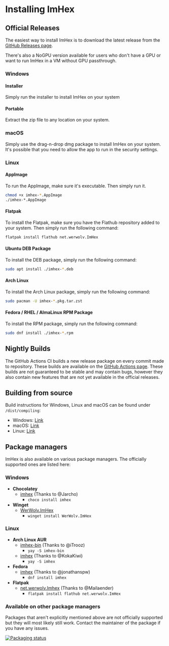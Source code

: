 # Installing ImHex

## Official Releases

The easiest way to install ImHex is to download the latest release from the [GitHub Releases page](https://github.com/WerWolv/ImHex/releases/latest).

There's also a NoGPU version available for users who don't have a GPU or want to run ImHex in a VM without GPU passthrough.

### Windows

#### Installer
Simply run the installer to install ImHex on your system

#### Portable
Extract the zip file to any location on your system.

### macOS
Simply use the drag-n-drop dmg package to install ImHex on your system. It's possible that you need to allow the app to run in the security settings.

### Linux

#### AppImage
To run the AppImage, make sure it's executable. Then simply run it.

```bash
chmod +x imhex-*.AppImage
./imhex-*.AppImage
```

#### Flatpak
To install the Flatpak, make sure you have the Flathub repository added to your system. Then simply run the following command:

```bash
flatpak install flathub net.werwolv.ImHex
```

#### Ubuntu DEB Package
To install the DEB package, simply run the following command:

```bash
sudo apt install ./imhex-*.deb
```

#### Arch Linux
To install the Arch Linux package, simply run the following command:

```bash
sudo pacman -U imhex-*.pkg.tar.zst
```

#### Fedora / RHEL / AlmaLinux RPM Package
To install the RPM package, simply run the following command:

```bash
sudo dnf install ./imhex-*.rpm
```

## Nightly Builds

The GitHub Actions CI builds a new release package on every commit made to repository. These builds are available on the [GitHub Actions page](https://github.com/WerWolv/ImHex/actions?query=workflow%3A%22Build%22).
These builds are not guaranteed to be stable and may contain bugs, however they also contain new features that are not yet available in the official releases.

## Building from source

Build instructions for Windows, Linux and macOS can be found under `/dist/compiling`:
- Windows: [Link](dist/compiling/windows.md)
- macOS: [Link](dist/compiling/macos.md)
- Linux: [Link](dist/compiling/linux.md)

## Package managers

ImHex is also available on various package managers. The officially supported ones are listed here:

### Windows

- **Chocolatey**
  - [imhex](https://community.chocolatey.org/packages/imhex) (Thanks to @Jarcho)
    - `choco install imhex`
- **Winget**
  - [WerWolv.ImHex](https://github.com/microsoft/winget-pkgs/tree/master/manifests/w/WerWolv/ImHex)
    - `winget install WerWolv.ImHex`

### Linux
- **Arch Linux AUR**
    - [imhex-bin](https://aur.archlinux.org/packages/imhex-bin/) (Thanks to @iTrooz)
      - `yay -S imhex-bin`
    - [imhex](https://aur.archlinux.org/packages/imhex/) (Thanks to @KokaKiwi)
      - `yay -S imhex`
- **Fedora**
  - [imhex](https://src.fedoraproject.org/rpms/imhex/) (Thanks to @jonathanspw)
    - `dnf install imhex`
- **Flatpak**
  - [net.werwolv.Imhex](https://flathub.org/apps/details/net.werwolv.ImHex) (Thanks to @Mailaender)
    - `flatpak install flathub net.werwolv.ImHex`

### Available on other package managers

Packages that aren't explicitly mentioned above are not officially supported but they will most likely still work.
Contact the maintainer of the package if you have any issues.

[![Packaging status](https://repology.org/badge/vertical-allrepos/imhex.svg)](https://repology.org/project/imhex/versions)

